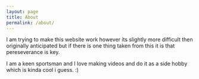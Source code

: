 ```yaml
---
layout: page
title: About
permalink: /about/
---
```

I am trying to make this website work however its slightly more difficult then originally anticipated but if there is one thing taken from this it is that pereseverance is key.

I am a keen sportsman and I love making videos and do it as a side hobby which is kinda cool i guess. :)
